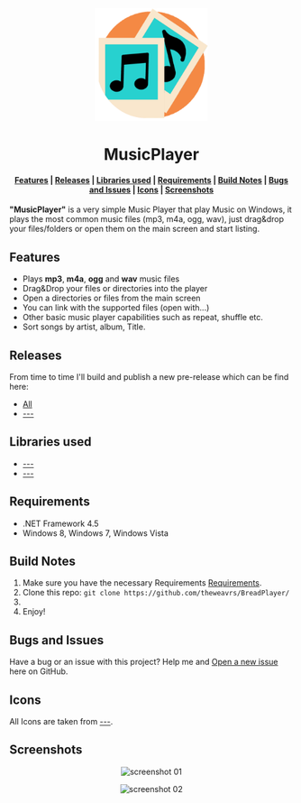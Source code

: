 <div align="center">
  <a href="">
	<img alt="Logo" width="200" heigth="200" src="./MusicPlayer/Resources/Logo.png" />
  </a>
  <h1>MusicPlayer</h1>
</div>
<div align="center">
  <h4>
    <a href="#Features">Features</a> |
    <a href="#Releases">Releases</a> |
    <a href="#Libraries used">Libraries used</a> |
    <a href="#Requirements">Requirements</a> |
    <a href="#Build Notes">Build Notes</a> |
    <a href="#Bugs and Issues">Bugs and Issues</a> |
    <a href="#Icons">Icons</a> |
    <a href="#Screenshots">Screenshots</a>
  </h4>
</div>

**"MusicPlayer"** is a very simple Music Player that play Music on Windows, it plays the most common music files (mp3, m4a, ogg, wav), just drag&drop your files/folders or open them on the main screen and start listing.

## Features
+ Plays **mp3**, **m4a**, **ogg** and **wav** music files
+ Drag&Drop your files or directories into the player
+ Open a directories or files from the main screen
+ You can link with the supported files (open with...)
+ Other basic music player capabilities such as repeat, shuffle etc.
+ Sort songs by artist, album, Title.

## Releases
From time to time I'll build and publish a new pre-release which can be find here:

- [All](#)
- [---](#)

## Libraries used
- [---](#)
- [---](#)

## Requirements
 - .NET Framework 4.5
 - Windows 8, Windows 7, Windows Vista

## Build Notes
1. Make sure you have the necessary Requirements [Requirements](#Requirements).
2. Clone this repo:  `git clone https://github.com/theweavrs/BreadPlayer/`
3. 
4. Enjoy!

## Bugs and Issues
Have a bug or an issue with this project? Help me and [Open a new issue](#) here on GitHub.

## Icons
All Icons are taken from [---](#).

## Screenshots
<div align="center">

![screenshot 01](#)  

![screenshot 02](#)  

</div>
